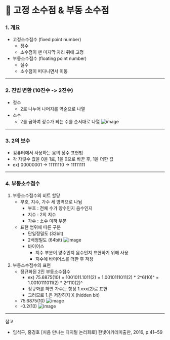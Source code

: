 # :pushpin: 고정 소수점 & 부동 소수점

### 1. 개요
- 고정소수점수 (fixed point number)
  - 정수
  - 소수점이 맨 마지막 자리 뒤에 고정
- 부동소수점수 (floating point number)
  - 실수
  - 소수점이 떠다니면서 이동
  
---

### 2. 진법 변환 (10진수 -> 2진수)
- 정수
  - 2로 나누어 나머지를 역순으로 나열
- 소수
  - 2를 곱하여 정수가 되는 수를 순서대로 나열
  ![image](https://user-images.githubusercontent.com/69101568/197382039-f96112a6-9f52-444e-812d-2cffa24719d6.png)

---

### 3. 2의 보수
- 컴퓨터에서 사용하는 음의 정수 표현법
- 각 자릿수 값을 0을 1로, 1을 0으로 바꾼 후, 1을 더한 값
- ex) 00000001 -> 11111110 -> 11111111
  
---

### 4. 부동소수점수
1. 부동소수점수의 비트 할당
   - 부호, 지수, 가수 세 영역으로 나뉨
     - 부호 : 전체 수가 양수인지 음수인지
     - 지수 : 2의 지수
     - 가수 : 소수 이하 부분
   - 표현 범위에 따른 구분
     - 단일정밀도 (32bit)
     - 2배정밀도 (64bit)
     ![image](https://user-images.githubusercontent.com/69101568/197382017-cb1fba2a-56b8-4bf1-a685-1838f3c274f0.png)
      - 바이어스
          - 지수 부분이 양수인지 음수인지 표현하기 위해 사용
          - 지수에 바이어스를 더한 후 저장
2. 부동소수점수의 표현
   - 정규화된 2진 부동소수점수
     - ex) 75.6875(10) = 1001011.1011(2) = 1.0010111011(2) * 2^6(10)^ = 1.0010111011(2) * 2^110(2)^
     - 정규화를 하면 가수는 항상 1.xxx(2)로 표현
     - 그러므로 1.은 저장하지 X (hidden bit)
    - 75.6875(10)
    ![image](https://user-images.githubusercontent.com/69101568/197382677-8f26bc4e-a686-4ac2-b1c9-661a7b0543ca.png)
    - -0.2(10)
    ![image](https://user-images.githubusercontent.com/69101568/197382728-b81d54b9-448a-457e-a76a-9bd8ec936327.png)

---

참고
- 임석구, 홍경호 [처음 만나는 디지털 논리회로] 한빛아카데미출판, 2016, p.41~59